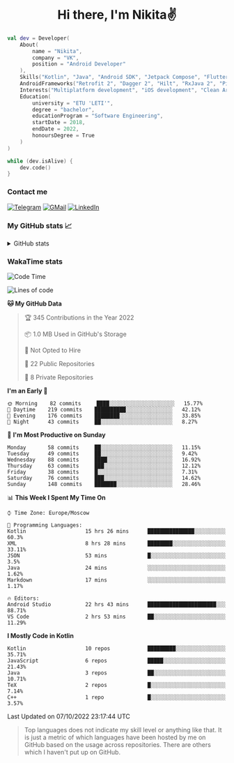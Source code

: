 <h1 align="center">
Hi there, I'm Nikita✌️
</h1>

```kotlin
val dev = Developer(
    About(
        name = "Nikita",
        company = "VK",
        position = "Android Developer"
    ),
    Skills("Kotlin", "Java", "Android SDK", "Jetpack Compose", "Flutter", "KMM"),
    AndroidFrameworks("Retrofit 2", "Dagger 2", "Hilt", "RxJava 2", "Picasso", "Kotlin Coroutines"),
    Interests("Multiplatform development", "iOS development", "Clean Architecture"),
    Education(
        university = "ETU 'LETI'",
        degree = "bachelor",
        educationProgram = "Software Engineering",
        startDate = 2018,
        endDate = 2022,
        honoursDegree = True
    )
)

while (dev.isAlive) {
    dev.code()
}
```

### Contact me

[![Telegram](https://img.shields.io/badge/Telegram-white?style=for-the-badge&logo=telegram&logoColor=29e9ea)](https://t.me/po4yka)
[![GMail](https://img.shields.io/badge/Gmail-white?style=for-the-badge&logo=gmail&logoColor=d14836)](mailto:pochaev.nik@gmail.com)
[![LinkedIn](https://img.shields.io/badge/linkedin%20-white.svg?&style=for-the-badge&logo=linkedin&logoColor=%230077B5)](https://www.linkedin.com/in/nikita-pochaev-415b5a1a1)

### My GitHub stats 📈

<details>
  <summary>GitHub stats</summary>
  <p align="center">
    <img src="https://github-readme-stats.vercel.app/api?username=po4yka&show_icons=true&theme=dark" />
  </p>
</details>

### WakaTime stats

<!--START_SECTION:waka-->
![Code Time](http://img.shields.io/badge/Code%20Time-3%2C239%20hrs%2044%20mins-blue)

![Lines of code](https://img.shields.io/badge/From%20Hello%20World%20I%27ve%20Written-1%20Million%20lines%20of%20code-blue)

**🐱 My GitHub Data** 

> 🏆 345 Contributions in the Year 2022
 > 
> 📦 1.0 MB Used in GitHub's Storage 
 > 
> 🚫 Not Opted to Hire
 > 
> 📜 22 Public Repositories 
 > 
> 🔑 8 Private Repositories  
 > 
**I'm an Early 🐤** 

```text
🌞 Morning    82 commits     ████░░░░░░░░░░░░░░░░░░░░░   15.77% 
🌆 Daytime    219 commits    ██████████░░░░░░░░░░░░░░░   42.12% 
🌃 Evening    176 commits    ████████░░░░░░░░░░░░░░░░░   33.85% 
🌙 Night      43 commits     ██░░░░░░░░░░░░░░░░░░░░░░░   8.27%

```
📅 **I'm Most Productive on Sunday** 

```text
Monday       58 commits     ██░░░░░░░░░░░░░░░░░░░░░░░   11.15% 
Tuesday      49 commits     ██░░░░░░░░░░░░░░░░░░░░░░░   9.42% 
Wednesday    88 commits     ████░░░░░░░░░░░░░░░░░░░░░   16.92% 
Thursday     63 commits     ███░░░░░░░░░░░░░░░░░░░░░░   12.12% 
Friday       38 commits     █░░░░░░░░░░░░░░░░░░░░░░░░   7.31% 
Saturday     76 commits     ███░░░░░░░░░░░░░░░░░░░░░░   14.62% 
Sunday       148 commits    ███████░░░░░░░░░░░░░░░░░░   28.46%

```


📊 **This Week I Spent My Time On** 

```text
⌚︎ Time Zone: Europe/Moscow

💬 Programming Languages: 
Kotlin                   15 hrs 26 mins      ███████████████░░░░░░░░░░   60.3% 
XML                      8 hrs 28 mins       ████████░░░░░░░░░░░░░░░░░   33.11% 
JSON                     53 mins             █░░░░░░░░░░░░░░░░░░░░░░░░   3.5% 
Java                     24 mins             ░░░░░░░░░░░░░░░░░░░░░░░░░   1.62% 
Markdown                 17 mins             ░░░░░░░░░░░░░░░░░░░░░░░░░   1.17%

🔥 Editors: 
Android Studio           22 hrs 43 mins      ██████████████████████░░░   88.71% 
VS Code                  2 hrs 53 mins       ██░░░░░░░░░░░░░░░░░░░░░░░   11.29%

```

**I Mostly Code in Kotlin** 

```text
Kotlin                   10 repos            █████████░░░░░░░░░░░░░░░░   35.71% 
JavaScript               6 repos             █████░░░░░░░░░░░░░░░░░░░░   21.43% 
Java                     3 repos             ██░░░░░░░░░░░░░░░░░░░░░░░   10.71% 
TeX                      2 repos             █░░░░░░░░░░░░░░░░░░░░░░░░   7.14% 
C++                      1 repo              █░░░░░░░░░░░░░░░░░░░░░░░░   3.57%

```



 Last Updated on 07/10/2022 23:17:44 UTC
<!--END_SECTION:waka-->

> Top languages does not indicate my skill level or anything like that. It is just a metric of which languages have been hosted by me on GitHub based on the usage across repositories. There are others which I haven't put up on GitHub.
